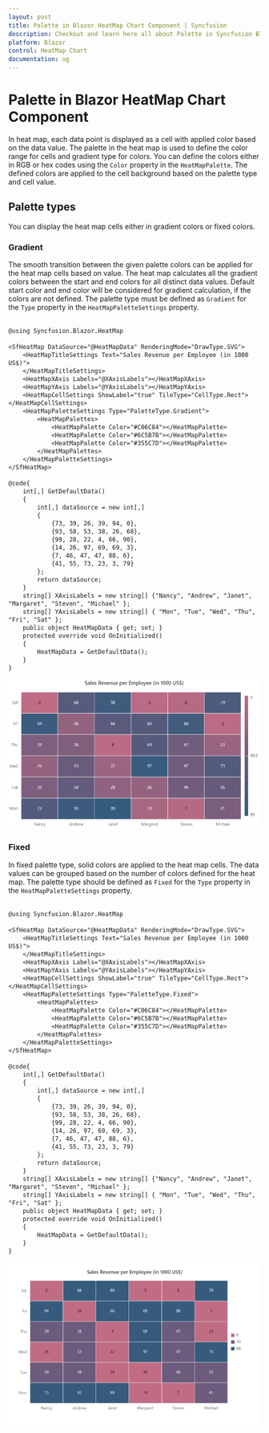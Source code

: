```yaml
---
layout: post
title: Palette in Blazor HeatMap Chart Component | Syncfusion
description: Checkout and learn here all about Palette in Syncfusion Blazor HeatMap Chart component and much more.
platform: Blazor
control: HeatMap Chart
documentation: ug
---
```


# Palette in Blazor HeatMap Chart Component

In heat map, each data point is displayed as a cell with applied color based on the data value. The palette in the heat map is used to define the color range for cells and gradient type for colors. You can define the colors either in RGB or hex codes using the `Color` property in the `HeatMapPalette`. The defined colors are applied to the cell background based on the palette type and cell value.

## Palette types

You can display the heat map cells either in gradient colors or fixed colors.

### Gradient

The smooth transition between the given palette colors can be applied for the heat map cells based on value. The heat map calculates all the gradient colors between the start and end colors for all distinct data values. Default start color and end color will be considered for gradient calculation, if the colors are not defined. The palette type must be defined as `Gradient` for the `Type` property in the `HeatMapPaletteSettings` property.

```cshtml

@using Syncfusion.Blazor.HeatMap

<SfHeatMap DataSource="@HeatMapData" RenderingMode="DrawType.SVG">
    <HeatMapTitleSettings Text="Sales Revenue per Employee (in 1000 US$)">
    </HeatMapTitleSettings>
    <HeatMapXAxis Labels="@XAxisLabels"></HeatMapXAxis>
    <HeatMapYAxis Labels="@YAxisLabels"></HeatMapYAxis>
    <HeatMapCellSettings ShowLabel="true" TileType="CellType.Rect"></HeatMapCellSettings>
    <HeatMapPaletteSettings Type="PaletteType.Gradient">
        <HeatMapPalettes>
            <HeatMapPalette Color="#C06C84"></HeatMapPalette>
            <HeatMapPalette Color="#6C5B7B"></HeatMapPalette>
            <HeatMapPalette Color="#355C7D"></HeatMapPalette>
        </HeatMapPalettes>
    </HeatMapPaletteSettings>
</SfHeatMap>

@code{
    int[,] GetDefaultData()
    {
        int[,] dataSource = new int[,]
        {
            {73, 39, 26, 39, 94, 0},
            {93, 58, 53, 38, 26, 68},
            {99, 28, 22, 4, 66, 90},
            {14, 26, 97, 69, 69, 3},
            {7, 46, 47, 47, 88, 6},
            {41, 55, 73, 23, 3, 79}
        };
        return dataSource;
    }
    string[] XAxisLabels = new string[] {"Nancy", "Andrew", "Janet", "Margaret", "Steven", "Michael" };
    string[] YAxisLabels = new string[] { "Mon", "Tue", "Wed", "Thu", "Fri", "Sat" };
    public object HeatMapData { get; set; }
    protected override void OnInitialized()
    {
        HeatMapData = GetDefaultData();
    }
}

```

![Heatmap Sample](images/palette/Gradient.png)

### Fixed

In fixed palette type, solid colors are applied to the heat map cells. The data values can be grouped based on the number of colors defined for the heat map. The palette type should be defined as `Fixed` for the `Type` property in the `HeatMapPaletteSettings` property.

```cshtml

@using Syncfusion.Blazor.HeatMap

<SfHeatMap DataSource="@HeatMapData" RenderingMode="DrawType.SVG">
    <HeatMapTitleSettings Text="Sales Revenue per Employee (in 1000 US$)">
    </HeatMapTitleSettings>
    <HeatMapXAxis Labels="@XAxisLabels"></HeatMapXAxis>
    <HeatMapYAxis Labels="@YAxisLabels"></HeatMapYAxis>
    <HeatMapCellSettings ShowLabel="true" TileType="CellType.Rect"></HeatMapCellSettings>
    <HeatMapPaletteSettings Type="PaletteType.Fixed">
        <HeatMapPalettes>
            <HeatMapPalette Color="#C06C84"></HeatMapPalette>
            <HeatMapPalette Color="#6C5B7B"></HeatMapPalette>
            <HeatMapPalette Color="#355C7D"></HeatMapPalette>
        </HeatMapPalettes>
    </HeatMapPaletteSettings>
</SfHeatMap>

@code{
    int[,] GetDefaultData()
    {
        int[,] dataSource = new int[,]
        {
            {73, 39, 26, 39, 94, 0},
            {93, 58, 53, 38, 26, 68},
            {99, 28, 22, 4, 66, 90},
            {14, 26, 97, 69, 69, 3},
            {7, 46, 47, 47, 88, 6},
            {41, 55, 73, 23, 3, 79}
        };
        return dataSource;
    }
    string[] XAxisLabels = new string[] {"Nancy", "Andrew", "Janet", "Margaret", "Steven", "Michael" };
    string[] YAxisLabels = new string[] { "Mon", "Tue", "Wed", "Thu", "Fri", "Sat" };
    public object HeatMapData { get; set; }
    protected override void OnInitialized()
    {
        HeatMapData = GetDefaultData();
    }
}

```

![Heatmap Sample](images/palette/fixed.gif)

<!-- ## Defining color stops

You can define the colors ranges or color stops for data values in both gradient and fixed palette types. You need to define the data value in the `Value` property for `HeatMapPalette` property to calculate the color stops. The heat map automatically calculates the color stops if the `Value` property is not defined. The `Label` property is used to provide the additional information about the color that is to be displayed in the legend. If the label is not provided, the value will be displayed in the legend. The labels can be automatically calculated based on data values, if both the values and labels are not defined.

```cshtml

@using Syncfusion.Blazor.HeatMap

<SfHeatMap DataSource="@HeatMapData" RenderingMode="DrawType.SVG">
    <HeatMapTitleSettings Text="Sales Revenue per Employee (in 1000 US$)">
    </HeatMapTitleSettings>
    <HeatMapXAxis Labels="@XAxisLabels"></HeatMapXAxis>
    <HeatMapYAxis Labels="@YAxisLabels"></HeatMapYAxis>
    <HeatMapCellSettings ShowLabel="true" TileType="CellType.Rect"></HeatMapCellSettings>
    <HeatMapPaletteSettings Type="PaletteType.Fixed">
        <HeatMapPalettes>
            <HeatMapPalette Color="#C06C84" Label="Low" Value=3></HeatMapPalette>
            <HeatMapPalette Color="#6C5B7B" Label="Moderate" Value=33.3></HeatMapPalette>
            <HeatMapPalette Color="#355C7D" Label="High" Value=75></HeatMapPalette>
        </HeatMapPalettes>
    </HeatMapPaletteSettings>
</SfHeatMap>

@code{
    int[,] GetDefaultData()
    {
        int[,] dataSource = new int[,]
        {
            {73, 39, 26, 39, 94, 0},
            {93, 58, 53, 38, 26, 68},
            {99, 28, 22, 4, 66, 90},
            {14, 26, 97, 69, 69, 3},
            {7, 46, 47, 47, 88, 6},
            {41, 55, 73, 23, 3, 79}
        };
        return dataSource;
    }
    string[] XAxisLabels = new string[] {"Nancy", "Andrew", "Janet", "Margaret", "Steven", "Michael" };
    string[] YAxisLabels = new string[] { "Mon", "Tue", "Wed", "Thu", "Fri", "Sat" };
    public object HeatMapData { get; set; }
    protected override void OnInitialized()
    {
        HeatMapData = GetDefaultData();
    }
}

```

![Heatmap Sample](images/palette/colorStops.gif) -->